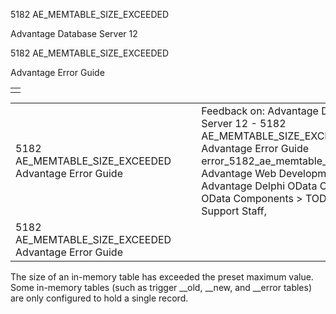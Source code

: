 5182 AE\_MEMTABLE\_SIZE\_EXCEEDED




Advantage Database Server 12  

5182 AE\_MEMTABLE\_SIZE\_EXCEEDED

Advantage Error Guide

|  |
| --- |
|  |

|  |  |  |  |  |
| --- | --- | --- | --- | --- |
| 5182 AE\_MEMTABLE\_SIZE\_EXCEEDED  Advantage Error Guide |  |  | Feedback on: Advantage Database Server 12 - 5182 AE\_MEMTABLE\_SIZE\_EXCEEDED Advantage Error Guide error\_5182\_ae\_memtable\_size\_exceeded Advantage Web Development > Advantage Delphi OData Client > Delphi OData Components > TODataSet / Dear Support Staff, |  |
| 5182 AE\_MEMTABLE\_SIZE\_EXCEEDED  Advantage Error Guide |  |  |  |  |

The size of an in-memory table has exceeded the preset maximum value. Some in-memory tables (such as trigger \_\_old, \_\_new, and \_\_error tables) are only configured to hold a single record.